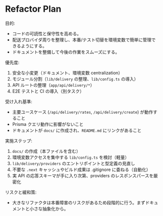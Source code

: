 # Refactor Plan

目的:
- コードの可読性と保守性を高める。
- 配送プロバイダ周りを整理し、本番/テスト切替を環境変数で簡単に管理できるようにする。
- ドキュメントを整備して今後の作業をスムーズにする。

優先度:
1. 安全な小変更（ドキュメント、環境変数 centralization）
2. モジュール分割（`lib/delivery` の整理、`lib/config.ts` の導入）
3. API ルートの整理（`app/api/delivery/*`）
4. E2E テストと CI の導入（別タスク）

受け入れ基準:
- 主要ユースケース (`/api/delivery/rates`, `/api/delivery/create`) が動作すること
- Prisma クエリ動作に影響がないこと
- ドキュメントが `docs/` に作成され、`README.md` にリンクがあること

実施ステップ:
1. `docs/` の作成（本ファイルを含む）
2. 環境変数アクセスを集中する `lib/config.ts` を検討（軽量）
3. `lib/delivery/providers` のエントリポイントと型定義の見直し
4. 不要な `.next` キャッシュやビルド成果は .gitignore に委ねる（自動化）
5. 実 API の応答スキーマが手に入り次第、providers のレスポンスパースを厳密化

リスクと緩和策:
- 大きなリファクタは本番障害のリスクがあるため段階的に行う。まずドキュメントと小さな抽象化から。
